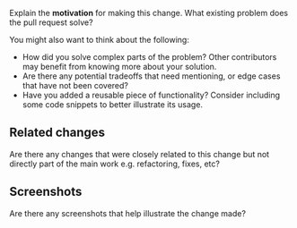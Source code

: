 <!--
Thanks for submitting a pull request!
We appreciate you spending the time to work on these changes. Please provide enough information so that others can review your pull request.

Before submitting a pull request, please make sure the following is done:

1. Clone [the repository](https://github.com/dfe-analytical-services/explore-education-statistics) and create your branch from `dev`.
2. Run `npm ci && npm run bootstrap` in the repository root.
3. If you've fixed a bug or added code that should be tested, add tests!
4. Ensure the test suites pass. 
   - Frontend tests can be run using `npm test` from the project root.
   - Backend tests can be run using `dotnet test` from `src` directory.
   - UI tests should be run from `tests/robot-tests`
-->

Explain the **motivation** for making this change. What existing problem does the pull request solve?

You might also want to think about the following:

- How did you solve complex parts of the problem? Other contributors may benefit from knowing more about your solution.
- Are there any potential tradeoffs that need mentioning, or edge cases that have not been covered?
- Have you added a reusable piece of functionality? Consider including some code snippets to better illustrate its usage.

## Related changes

Are there any changes that were closely related to this change but not directly part of the main work e.g. refactoring, fixes, etc?

## Screenshots

Are there any screenshots that help illustrate the change made?
